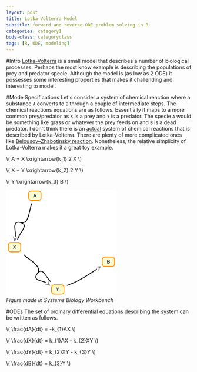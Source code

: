 ```yaml
---
layout: post
title: Lotka-Volterra Model
subtitle: forward and reverse ODE problem solving in R
categories: category1
body-class: categoryclass
tags: [R, ODE, modeling]
---
```


#Intro
[Lotka-Volterra](https://en.wikipedia.org/wiki/Lotka–Volterra_equations) is a small model that describes a number of biological processes. Perhaps the most know example is describing the populations of prey and predator specie. Although the model is (as low as 2 ODE) it possesses some interesting properties that makes it challending and interesting to model.

#Mode Specifications
Let's consider a system of chemical reaction where a substance `A` converts to `B` through a couple of intermediate steps. The chemical reactions equations are as follows. Essentially it maps to a more common prey/predator as `X` is a prey and `Y` is a predator. The specie `A` would be something like grass or whatever the prey feeds on and `B` is a dead predator. I don't think there is an <u>actual</u> system of chemical reactions that is described by Lotka-Volterra. There are plenty of more complicated ones like [Belousov–Zhabotinsky reaction](https://en.wikipedia.org/wiki/Belousov–Zhabotinsky_reaction). Nonetheless, the relative simplicity of Lotka-Volterra makes it a great toy example.

\\( A + X \xrightarrow{k_1} 2 X \\)

\\( X + Y \xrightarrow{k_2} 2 Y \\)

\\( Y \xrightarrow{k_3} B \\)

<!-- can't control size this way
![img1](/blog/figs/2015-11-21-lotka_volterra/lv.png)
-->
<!-- this way has more handle on figure position and size
     Jekyll will look for it in
     http://localhost:4000/blog/figs/2015-11-21-lotka_volterra/lv.png
     Knitr, however does not compile the document.  I need to sort out 
     the paths. -->

<!-- http://localhost:4000/figs/2015-11-21-lotka_volterra/lv.png -->

<left>
<img src="/blog/figs/2015-11-21-lotka_volterra/lv.png" alt="None" width="300">
<!-- <img src="../figs/2015-11-21-lotka_volterra/lv.png" alt="None" width="300"> -->
<br>
<em>Figure made in Systems Biology Workbench</em>
</left>

#ODEs
The set of ordinary differential equations describing the system can be written as follows.

\\( \frac{dA}{dt} = -k_{1}AX \\)

\\( \frac{dX}{dt} = k\_{1}AX - k_{2}XY \\)

\\( \frac{dY}{dt} = k\_{2}XY - k_{3}Y \\)

\\( \frac{dB}{dt} = k_{3}Y \\)

